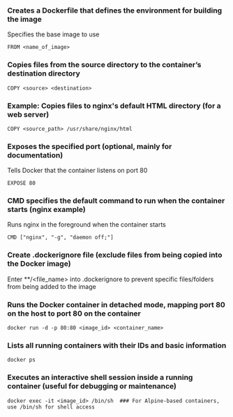 ### Creates a Dockerfile that defines the environment for building the image
Specifies the base image to use
```
FROM <name_of_image>
```
### Copies files from the source directory to the container’s destination directory
```
COPY <source> <destination>
```
### Example: Copies files to nginx's default HTML directory (for a web server)
```
COPY <source_path> /usr/share/nginx/html
```
### Exposes the specified port (optional, mainly for documentation)
Tells Docker that the container listens on port 80  
```
EXPOSE 80
```
### CMD specifies the default command to run when the container starts (nginx example)
Runs nginx in the foreground when the container starts
```
CMD ["nginx", "-g", "daemon off;"]
```

### Create .dockerignore file (exclude files from being copied into the Docker image)
Enter **/<file_name> into .dockerignore to prevent specific files/folders from being added to the image  

### Runs the Docker container in detached mode, mapping port 80 on the host to port 80 on the container
```
docker run -d -p 80:80 <image_id> <container_name>
```
### Lists all running containers with their IDs and basic information
```
docker ps
```
### Executes an interactive shell session inside a running container (useful for debugging or maintenance)
```
docker exec -it <image_id> /bin/sh  ### For Alpine-based containers, use /bin/sh for shell access
```
